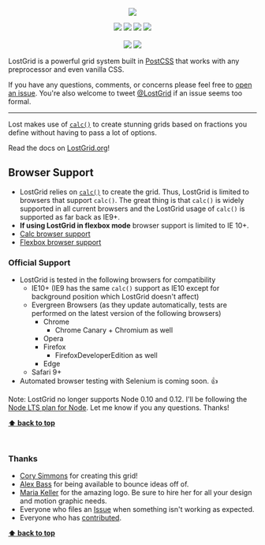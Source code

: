<p align="center">
  <img src="http://lostgrid.org/lost-grid.svg">
</p>

<p align="center">
  <a href="https://www.npmjs.com/package/lost"><img src="https://img.shields.io/npm/v/lost.svg?style=flat-square"></a>
  <a href="https://github.com/peterramsing/lost/stargazers"><img src="http://img.shields.io/npm/dm/lost.svg?style=flat-square"></a>
  <a href="https://travis-ci.org/peterramsing/lost"><img src="https://img.shields.io/travis/peterramsing/lost/master.svg?style=flat-square"></a>
  <a href="https://gitter.im/peterramsing/lost"><img src="https://badges.gitter.im/Join%20Chat.svg"></a>
  <br><br>
  <a href="http://waffle.io/peterramsing/lost"><img src="https://badge.waffle.io/peterramsing/lost.svg?label=status:%20Slated%20For%20Dev&title=Slated%20for%20Dev"></a>
  <a href="http://waffle.io/peterramsing/lost"><img src="https://badge.waffle.io/peterramsing/lost.svg?label=status:%20In%20Progress&title=In%20Progress"></a>
</p>

LostGrid is a powerful grid system built in [PostCSS](https://github.com/postcss/postcss) that works with any preprocessor and even vanilla CSS.


If you have any questions, comments, or concerns please feel free to [open an issue](https://github.com/peterramsing/lost/issues/new). You're also welcome to tweet [@LostGrid](https://twitter.com/lostgrid) if an issue seems too formal.

*********

Lost makes use of [`calc()`](https://developer.mozilla.org/en-US/docs/Web/CSS/calc) to create stunning grids based on fractions you define without having to pass a lot of options.

Read the docs on [LostGrid.org](http://lostgrid.org/docs.html)!

## Browser Support
- LostGrid relies on [`calc()`](https://developer.mozilla.org/en-US/docs/Web/CSS/calc) to create the grid. Thus, LostGrid is limited to browsers that support `calc()`. The great thing is that `calc()` is widely supported in all current browsers and the LostGrid usage of `calc()` is supported as far back as IE9+.
- **If using LostGrid in flexbox mode** browser support is limited to IE 10+.
- [Calc browser support](http://caniuse.com/#feat=calc)
- [Flexbox browser support](http://caniuse.com/#feat=flexbox)

### Official Support
- LostGrid is tested in the following browsers for compatibility
  - IE10+ (IE9 has the same `calc()` support as IE10 except for background position which LostGrid doesn't affect)
  - Evergreen Browsers (as they update automatically, tests are performed on the latest version of the following browsers)
    - Chrome
      - Chrome Canary + Chromium as well
    - Opera
    - Firefox
      - FirefoxDeveloperEdition as well
    - Edge
  - Safari 9+
- Automated browser testing with Selenium is coming soon. 👍

Note: LostGrid no longer supports Node 0.10 and 0.12. I'll be following the [Node LTS plan for Node](https://github.com/nodejs/LTS#lts-schedule). Let me know if you any questions. Thanks!

**[:arrow_up: back to top](#table-of-contents)**

&nbsp;

### Thanks
- [Cory Simmons](https://github.com/corysimmons) for creating this grid!
- [Alex Bass](http://abass.co) for being available to bounce ideas off of.
- [Maria Keller](https://dribbble.com/mariakeller) for the amazing logo. Be sure to hire her for all your design and motion graphic needs.
- Everyone who files an [Issue](https://github.com/peterramsing/lost/issues) when something isn't working as expected.
- Everyone who has [contributed](https://github.com/peterramsing/lost/graphs/contributors).

**[:arrow_up: back to top](#table-of-contents)**

&nbsp;
